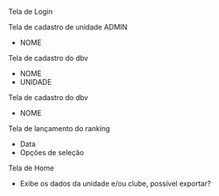 Tela de Login

Tela de cadastro de unidade ADMIN
  - NOME

Tela de cadastro do dbv 
  - NOME
  - UNIDADE

Tela de cadastro do dbv
  - NOME

Tela de lançamento do ranking
  - Data 
  - Opções de seleção

Tela de Home
  - Exibe os dados da unidade e/ou clube, possível exportar?

